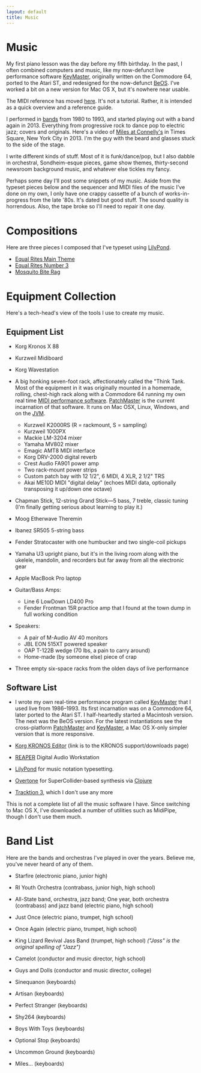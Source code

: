 ```yaml
---
layout: default
title: Music
---
```


# Music

My first piano lesson was the day before my fifth birthday. In the past, I
often combined computers and music, like my now-defunct live performance
software <a href="projects/keymaster/index.html">KeyMaster</a>, originally
written on the Commodore 64, ported to the Atari ST, and redesigned for the
now-defunct [BeOS](https://en.wikipedia.org/wiki/BeOS). I've worked a bit on
a new version for Mac OS X, but it's nowhere near usable.

The MIDI reference has moved [here](midi_ref.html). It's not a tutorial.
Rather, it is intended as a quick overview and a reference guide.

I performed in [bands](#band-list) from 1980 to 1993, and started playing
out with a band again in 2013. Everything from progressive rock to dance pop
to electric jazz; covers and originals. Here's a video of
[Miles at Connelly's](https://www.youtube.com/watch?v=t5yU0mX-u4w) in Times
Square, New York City in 2013. I'm the guy with the beard and glasses stuck
to the side of the stage.

I write different kinds of stuff. Most of it is funk/dance/pop, but I also
dabble in orchestral, Sondheim-esque pieces, game show themes, thirty-second
newsroom background music, and whatever else tickles my fancy.

Perhaps some day I'll post some snippets of my music. Aside from the typeset
pieces below and the sequencer and MIDI files of the music I've done on my
own, I only have one crappy cassette of a bunch of works-in-progress from
the late '80s. It's dated but good stuff. The sound quality is horrendous.
Also, the tape broke so I'll need to repair it one day.

# Compositions

Here are three pieces I composed that I've typeset using
[LilyPond](http://lilypond.org/web/).

- [Equal Rites Main Theme](music/main_theme_piano.pdf)
- [Equal Rites Number 3](music/equal_rites_3.pdf)
- [Mosquito Bite Rag](music/mosquito_bite_rag.pdf)


# Equipment Collection

Here's a tech-head's view of the tools I use to create my music.

## Equipment List

- Korg Kronos X 88

- Kurzweil Midiboard

- Korg Wavestation

- A big honking seven-foot rack, affectionately called the "Think Tank. Most
  of the equipment in it was originally mounted in a homemade, rolling,
  chest-high rack along with a Commodore 64 running my own real time
  [MIDI performance software](projects/keymaster/index.html).
  [PatchMaster](http://patchmaster.org/) is the current incarnation of that
  software. It runs on Mac OSX, Linux, Windows, and on the
  [JVM](http://en.wikipedia.org/wiki/Java_virtual_machine).
  - Kurzweil K2000RS (R = rackmount, S = sampling)
  - Kurzweil 1000PX
  - Mackie LM-3204 mixer
  - Yamaha MV802 mixer
  - Emagic AMT8 MIDI interface
  - Korg DRV-2000 digital reverb
  - Crest Audio FA901 power amp
  - Two rack-mount power strips
  - Custom patch bay with 12 1/2", 6 MIDI, 4 XLR, 2 1/2" TRS
  - Akai ME10D MIDI "digital delay" (echoes MIDI data, optionally
    transposing it up/down one octave)

- Chapman Stick, 12-string Grand Stick&mdash;5 bass, 7 treble, classic
  tuning (I'm finally getting serious about learning to play it.)

- Moog Etherwave Theremin

- Ibanez SR505 5-string bass

- Fender Stratocaster with one humbucker and two single-coil pickups

- Yamaha U3 upright piano, but it's in the living room along with the
  ukelele, mandolin, and recorders but far away from all the electronic
  gear

- Apple MacBook Pro laptop

- Guitar/Bass Amps:
  - Line 6 LowDown LD400 Pro
  - Fender Frontman 15R practice amp that I found at the town dump in
    full working condition

- Speakers:
  - A pair of M-Audio AV 40 monitors
  - JBL EON 515XT powered speaker
  - OAP T-122B wedge (70 lbs, a pain to carry around)
  - Home-made (by someone else) piece of crap

- Three empty six-space racks from the olden days of live
    performance

## Software List

- I wrote my own real-time performance program called
  [KeyMaster](projects/keymaster/index.html) that I used live from
  1986&ndash;1993. Its first incarnation was on a Commodore 64, later ported
  to the Atari ST. I half-heartedly started a Macintosh version. The next
  was the BeOS version. For the latest instantiations see the cross-platform
  [PatchMaster](http://www.patchmaster.org/) and
  [KeyMaster](http://jimm.github.io/keymaster/), a Mac OS X-only simpler
  version that is more responsive.

- [Korg KRONOS Editor](https://shop.korg.com/kronosSupport)
  (link is to the KRONOS support/downloads page)

- [REAPER](http://reaper.fm/) Digital Audio Workstation

- [LilyPond](http://lilypond.org/web/) for music notation typesetting.

- [Overtone](http://overtone.github.com/) for SuperCollider-based synthesis
   via [Clojure](http://clojure.org/)

- [Tracktion 3](http://www.mackie.com/products/tracktion3/index.html), which
  I don't use any more

This is not a complete list of all the music software I have. Since
switching to Mac OS X, I've downloaded a number of utilities such as
MidiPipe, though I don't use them much.


# Band List

Here are the bands and orchestras I've played in over the years. Believe
me, you've never heard of any of them.

- Starfire (electronic piano, junior high)

- RI Youth Orchestra (contrabass, junior high, high school)

- All-State band, orchestra, jazz band; One year, both orchestra
  (contrabass) and jazz band (electric piano, high school)

- Just Once (electric piano, trumpet, high school)

- Once Again (electric piano, trumpet, high school)

- King Lizard Revival Jass Band (trumpet, high school)
  _("Jass" is the original spelling of "Jazz")_

- Camelot (conductor and music director, high school)

- Guys and Dolls (conductor and music director, college)

- Sinequanon (keyboards)

- Artisan (keyboards)

- Perfect Stranger (keyboards)

- Shy264 (keyboards)

- Boys With Toys (keyboards)

- Optional Stop (keyboards)

- Uncommon Ground (keyboards)

- Miles... (keyboards)
